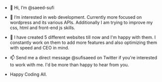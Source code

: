 - 👋 Hi, I’m @saeed-sufi
- 👀 I’m interested in web development. Currently more focused on wordpress and its various APIs. Additionally I am trying to improve my css, html and front-end js skills. 
- 🌱 I have created 5 different websites till now and I'm happy with them. I constantly work on them to add more features and also optimizing them with speed and CEO in mind.
- 📫 Send me a direct message @sufisaeed on Twitter if you're interested to work with me. I'd be more than happy to hear from you.

- Happy Coding All.

<!---
saeed-sufi/saeed-sufi is a ✨ special ✨ repository because its `README.md` (this file) appears on your GitHub profile.
You can click the Preview link to take a look at your changes.
--->
